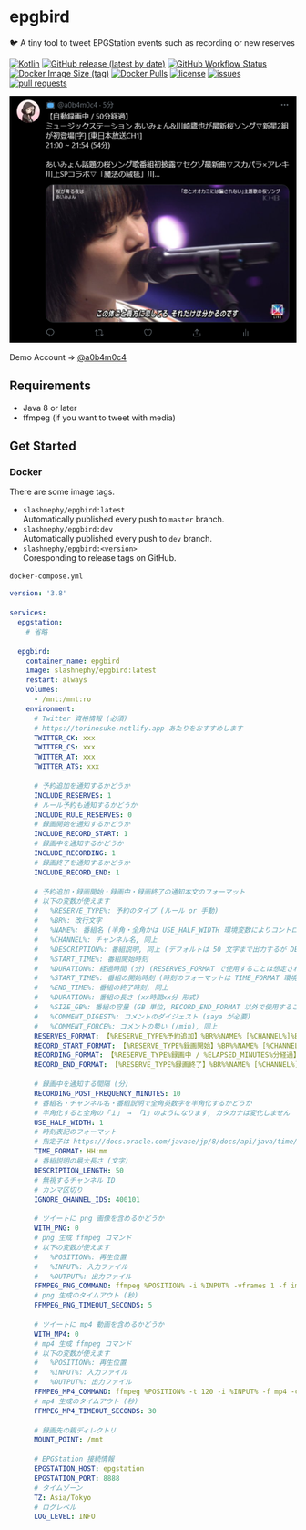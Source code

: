 # epgbird

🐦 A tiny tool to tweet EPGStation events such as recording or new reserves

[![Kotlin](https://img.shields.io/badge/Kotlin-1.4.30-blue)](https://kotlinlang.org)
[![GitHub release (latest by date)](https://img.shields.io/github/v/release/SlashNephy/epgbird)](https://github.com/SlashNephy/epgbird/releases)
[![GitHub Workflow Status](https://img.shields.io/github/workflow/status/SlashNephy/epgbird/Docker)](https://hub.docker.com/r/slashnephy/epgbird)
[![Docker Image Size (tag)](https://img.shields.io/docker/image-size/slashnephy/epgbird/latest)](https://hub.docker.com/r/slashnephy/epgbird)
[![Docker Pulls](https://img.shields.io/docker/pulls/slashnephy/epgbird)](https://hub.docker.com/r/slashnephy/epgbird)
[![license](https://img.shields.io/github/license/SlashNephy/epgbird)](https://github.com/SlashNephy/epgbird/blob/master/LICENSE)
[![issues](https://img.shields.io/github/issues/SlashNephy/epgbird)](https://github.com/SlashNephy/epgbird/issues)
[![pull requests](https://img.shields.io/github/issues-pr/SlashNephy/epgbird)](https://github.com/SlashNephy/epgbird/pulls)

[![screenshot.png](https://raw.githubusercontent.com/SlashNephy/epgbird/master/docs/screenshot.png)](https://github.com/SlashNephy/epgbird)

Demo Account => [@a0b4m0c4](https://twitter.com/a0b4m0c4)

## Requirements

- Java 8 or later
- ffmpeg (if you want to tweet with media)

## Get Started

### Docker

There are some image tags.

- `slashnephy/epgbird:latest`  
  Automatically published every push to `master` branch.
- `slashnephy/epgbird:dev`  
  Automatically published every push to `dev` branch.
- `slashnephy/epgbird:<version>`  
  Coresponding to release tags on GitHub.

`docker-compose.yml`

```yaml
version: '3.8'

services:
  epgstation:
    # 省略
  
  epgbird:
    container_name: epgbird
    image: slashnephy/epgbird:latest
    restart: always
    volumes:
      - /mnt:/mnt:ro
    environment:
      # Twitter 資格情報 (必須)
      # https://torinosuke.netlify.app あたりをおすすめします
      TWITTER_CK: xxx
      TWITTER_CS: xxx
      TWITTER_AT: xxx
      TWITTER_ATS: xxx
      
      # 予約追加を通知するかどうか 
      INCLUDE_RESERVES: 1
      # ルール予約も通知するかどうか
      INCLUDE_RULE_RESERVES: 0
      # 録画開始を通知するかどうか
      INCLUDE_RECORD_START: 1
      # 録画中を通知するかどうか
      INCLUDE_RECORDING: 1
      # 録画終了を通知するかどうか
      INCLUDE_RECORD_END: 1
      
      # 予約追加・録画開始・録画中・録画終了の通知本文のフォーマット
      # 以下の変数が使えます
      #   %RESERVE_TYPE%: 予約のタイプ (ルール or 手動)
      #   %BR%: 改行文字
      #   %NAME%: 番組名 (半角・全角かは USE_HALF_WIDTH 環境変数によりコントロール可能, 以下同様)
      #   %CHANNEL%: チャンネル名, 同上
      #   %DESCRIPTION%: 番組説明, 同上 (デフォルトは 50 文字まで出力するが DESCRIPTION_LENGTH 環境変数によりコントロール可能)
      #   %START_TIME%: 番組開始時刻
      #   %DURATION%: 経過時間 (分) (RESERVES_FORMAT で使用することは想定されていない)
      #   %START_TIME%: 番組の開始時刻 (時刻のフォーマットは TIME_FORMAT 環境変数によりコントロール可能)
      #   %END_TIME%: 番組の終了時刻, 同上
      #   %DURATION%: 番組の長さ (xx時間xx分 形式)
      #   %SIZE_GB%: 番組の容量 (GB 単位, RECORD_END_FORMAT 以外で使用することは想定されていない)
      #   %COMMENT_DIGEST%: コメントのダイジェスト (saya が必要)
      #   %COMMENT_FORCE%: コメントの勢い (/min), 同上
      RESERVES_FORMAT: 【%RESERVE_TYPE%予約追加】%BR%%NAME% [%CHANNEL%]%BR%%START_TIME% ~ %END_TIME% (%DURATION%)%BR%%BR%%DESCRIPTION%
      RECORD_START_FORMAT: 【%RESERVE_TYPE%録画開始】%BR%%NAME% [%CHANNEL%]%BR%%START_TIME% ~ %END_TIME% (%DURATION%)%BR%%BR%%DESCRIPTION%
      RECORDING_FORMAT: 【%RESERVE_TYPE%録画中 / %ELAPSED_MINUTES%分経過】%BR%%NAME% [%CHANNEL%]%BR%%START_TIME% ~ %END_TIME% (%DURATION%)%BR%%BR%%DESCRIPTION%
      RECORD_END_FORMAT: 【%RESERVE_TYPE%録画終了】%BR%%NAME% [%CHANNEL%]%BR%%START_TIME% ~ %END_TIME% (%DURATION%, %SIZE_GB% GB)%BR%%BR%%DESCRIPTION%
      
      # 録画中を通知する間隔 (分)
      RECORDING_POST_FREQUENCY_MINUTES: 10
      # 番組名・チャンネル名・番組説明で全角英数字を半角化するかどうか
      # 半角化すると全角の「１」 → 「1」のようになります, カタカナは変化しません
      USE_HALF_WIDTH: 1
      # 時刻表記のフォーマット
      # 指定子は https://docs.oracle.com/javase/jp/8/docs/api/java/time/format/DateTimeFormatter.html を参照
      TIME_FORMAT: HH:mm
      # 番組説明の最大長さ (文字)
      DESCRIPTION_LENGTH: 50
      # 無視するチャンネル ID
      # カンマ区切り
      IGNORE_CHANNEL_IDS: 400101
      
      # ツイートに png 画像を含めるかどうか
      WITH_PNG: 0
      # png 生成 ffmpeg コマンド
      # 以下の変数が使えます
      #   %POSITION%: 再生位置
      #   %INPUT%: 入力ファイル
      #   %OUTPUT%: 出力ファイル
      FFMPEG_PNG_COMMAND: ffmpeg %POSITION% -i %INPUT% -vframes 1 -f image2 -s 1920x1080 -loglevel error -y %OUTPUT%
      # png 生成のタイムアウト (秒)
      FFMPEG_PNG_TIMEOUT_SECONDS: 5
      
      # ツイートに mp4 動画を含めるかどうか
      WITH_MP4: 0
      # mp4 生成 ffmpeg コマンド
      # 以下の変数が使えます
      #   %POSITION%: 再生位置
      #   %INPUT%: 入力ファイル
      #   %OUTPUT%: 出力ファイル
      FFMPEG_MP4_COMMAND: ffmpeg %POSITION% -t 120 -i %INPUT% -f mp4 -c:a aac -ab 128k -ar 48000 -ac 2 -c:v libx264 -pix_fmt yuv420p -vf scale=1280:-1 -vb 2048k -r 30 -minrate 1024k -maxrate 2048k -strict experimental -threads 1 -loglevel error -y %OUTPUT%
      # mp4 生成のタイムアウト (秒)
      FFMPEG_MP4_TIMEOUT_SECONDS: 30
      
      # 録画先の親ディレクトリ
      MOUNT_POINT: /mnt
      
      # EPGStation 接続情報
      EPGSTATION_HOST: epgstation
      EPGSTATION_PORT: 8888
      # タイムゾーン
      TZ: Asia/Tokyo
      # ログレベル
      LOG_LEVEL: INFO
```
